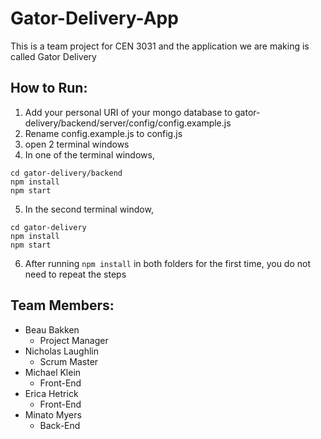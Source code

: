 # Gator-Delivery-App
This is a team project for CEN 3031 and the application we are making is called Gator Delivery

## How to Run: ##
1. Add your personal URI of your mongo database to gator-delivery/backend/server/config/config.example.js
2. Rename config.example.js to config.js
3. open 2 terminal windows
4. In one of the terminal windows, 
```
cd gator-delivery/backend
npm install
npm start
```
5. In the second terminal window,
```
cd gator-delivery
npm install
npm start
```
6. After running `npm install` in both folders for the first time, you do not need to repeat the steps


## Team Members: ##
* Beau Bakken
  * Project Manager
* Nicholas Laughlin
  * Scrum Master
* Michael Klein
  * Front-End
* Erica Hetrick
  * Front-End
* Minato Myers
  * Back-End
